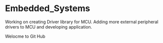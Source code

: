# Embedded_Systems
Working on creating Driver library for MCU. 
Adding more external peripheral drivers to MCU and developing application. 


Welocme to Git Hub
